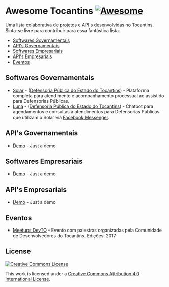 # Awesome Tocantins [![Awesome](https://cdn.rawgit.com/sindresorhus/awesome/d7305f38d29fed78fa85652e3a63e154dd8e8829/media/badge.svg)](https://github.com/sindresorhus/awesome)


Uma lista colaborativa de projetos e API's desenvolvidas no Tocantins. Sinta-se livre para contribuir para essa fantástica lista.


* [Softwares Governamentais](#softwares-governamentais)
* [API's Governamentais](#apis-governamentais)
* [Softwares Empresariais](#softwares-empresariais)
* [API's Empresariais](#apis-empresariais)
* [Eventos](#eventos)

## Softwares Governamentais

* [Solar](https://solar.defensoria.to.def.br) - ([Defensoria Pública do Estado do Tocantins](http://defensoria.to.def.br)) - Plataforma completa para atendimento e acompanhamento processual ao assistido para Defensorias Públicas.
* [Luna](https://luna.defensoria.to.def.br) - ([Defensoria Pública do Estado do Tocantins](http://defensoria.to.def.br)) - Chatbot para agendamentos e consultas à atendimentos para Defensorias Públicas que utilizam o Solar via [Facebook Messenger](https://m.me/DefensoriaTO).

## API's Governamentais

* [Demo](http://demo.org/) - Just a demo


## Softwares Empresariais

* [Demo](http://demo.org/) - Just a demo

## API's Empresariais

* [Demo](http://demo.org/) - Just a demo

## Eventos

* [Meetups DevTO](http://https://goo.gl/G0xsvF) - Evento com palestras organizadas pela Comunidade de Desenvolvedores do Tocantins. Edições: 2017

## License

[![Creative Commons License](http://i.creativecommons.org/l/by/4.0/88x31.png)](http://creativecommons.org/licenses/by/4.0/)

This work is licensed under a [Creative Commons Attribution 4.0 International License](http://creativecommons.org/licenses/by/4.0/).

